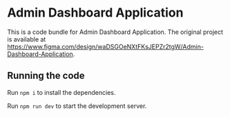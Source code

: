 
  # Admin Dashboard Application

  This is a code bundle for Admin Dashboard Application. The original project is available at https://www.figma.com/design/waDSGOeNXtFKsJEPZr2tgW/Admin-Dashboard-Application.

  ## Running the code

  Run `npm i` to install the dependencies.

  Run `npm run dev` to start the development server.
  